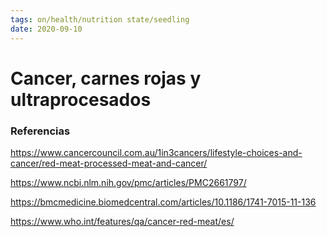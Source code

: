 ```yaml
---
tags: on/health/nutrition state/seedling
date: 2020-09-10
---
```

# Cancer, carnes rojas y ultraprocesados

### Referencias
https://www.cancercouncil.com.au/1in3cancers/lifestyle-choices-and-cancer/red-meat-processed-meat-and-cancer/

https://www.ncbi.nlm.nih.gov/pmc/articles/PMC2661797/

https://bmcmedicine.biomedcentral.com/articles/10.1186/1741-7015-11-136

https://www.who.int/features/qa/cancer-red-meat/es/